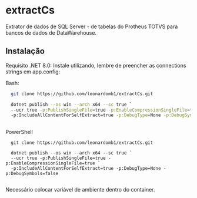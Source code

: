 
# extractCs

Extrator de dados de SQL Server - de tabelas do Protheus TOTVS para bancos de dados de DataWarehouse.


## Instalação

Requisito .NET 8.0: Instale utilizando, lembre de preencher as connections strings em app.config:

Bash:
```bash
  git clone https://github.com/leonardomb1/extractCs.git

  dotnet publish --os win --arch x64 --sc true `
  --ucr true -p:PublishSingleFile=true -p:EnableCompressionSingleFile=true `
  -p:IncludeAllContentForSelfExtract=true -p:DebugType=None -p:DebugSymbols=false
  
```

PowerShell
```pwsh
  git clone https://github.com/leonardomb1/extractCs.git

  dotnet publish --os win --arch x64 --sc true `
  --ucr true -p:PublishSingleFile=true -p:EnableCompressionSingleFile=true `
  -p:IncludeAllContentForSelfExtract=true -p:DebugType=None -p:DebugSymbols=false
  
```
Necessário colocar variável de ambiente dentro do container.